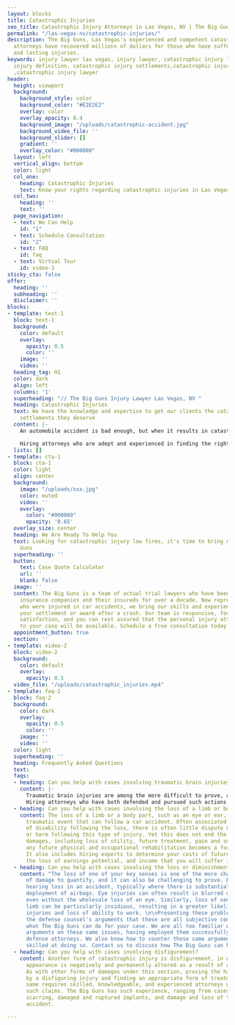 ```yaml
---
layout: blocks
title: Catastrophic Injuries
seo_title: Catastrophic Injury Attorneys in Las Vegas, NV | The Big Guns
permalink: "/las-vegas-nv/catastrophic-injuries/"
description: The Big Guns, Las Vegas's experienced and competent catastrophic injury
  attorneys have recovered millions of dollars for those who have suffered serious
  and lasting injuries.
keywords: injury lawyer las vegas, injury lawyer, catastrophic injury law firms, catastrophic
  injury definition, catastrophic injury settlements,catastrophic injury attorneys
  ,catastrophic injury lawyer
header:
  height: viewport
  background:
    background_style: color
    background_color: "#E2E2E2"
    overlay: color
    overlay_opacity: 0.4
    background_image: "/uploads/catastrophic-accident.jpg"
    background_video_file: ''
    background_slider: []
    gradient: ''
    overlay_color: "#000000"
  layout: left
  vertical_align: bottom
  color: light
  col_one:
    heading: Catastrophic Injuries
    text: Know your rights regarding catastrophic injuries in Las Vegas, NV
  col_two:
    heading: ''
    text: ''
  page_navigation:
  - text: We Can Help
    id: "1"
  - text: Schedule Consultation
    id: "2"
  - text: FAQ
    id: faq
  - text: Virtual Tour
    id: video-3
sticky_cta: false
offer:
  heading: ''
  subheading: ''
  disclaimer: ''
blocks:
- template: text-1
  block: text-1
  background:
    color: default
    overlay:
      opacity: 0.5
      color: ''
    image: ''
    video: ''
  heading_tag: H1
  color: dark
  align: left
  columns: '1'
  superheading: "// The Big Guns Injury Lawyer Las Vegas, NV "
  heading: Catastrophic Injuries
  text: We have the knowledge and expertise to get our clients the catastrophic injury
    settlements they deserve
  content: |-
    An automobile accident is bad enough, but when it results in catastrophic injuries, you need knowledgeable, powerful representation for your claim. There is no firm catastrophic injury definition. However, most include traumatic brain injuries, spinal cord injuries, loss of a body part, or other injuries that ultimately change how you live your daily life. Though the law is not usually different in terms of proving liability, there can be increased difficulty in proving your damages and their cause. While spinal injuries are covered, the other types of significant injuries that follow an automobile accident all provide ample reason to hire an attorney for a car accident. 

    Hiring attorneys who are adept and experienced in finding the right experts and know all forms of damages to seek is vital to ensure you get what you deserve. Coupled with experience in arguing these matters both in court and at trial, the attorneys at The Big Guns can maximize the value of your case. 
  lists: []
- template: cta-1
  block: cta-1
  color: light
  align: center
  background:
    image: "/uploads/xxx.jpg"
    color: muted
    video: ''
    overlay:
      color: "#000000"
      opacity: '0.65'
  overlay_size: center
  heading: We Are Ready To Help You
  text: Looking for catastrophic injury law firms, it's time to bring out The Big
    Guns
  superheading: ''
  button:
    text: Case Quote Calculator
    url: ''
    blank: false
  image: ''
  content: The Big Guns is a team of actual trial lawyers who have been representing
    insurance companies and their insureds for over a decade. Now representing people
    who were injured in car accidents, we bring our skills and experience to maximize
    your settlement or award after a crash. Our team is responsive, focused on client
    satisfaction, and you can rest assured that the personal injury attorneys assigned
    to your case will be available. Schedule a free consultation today!
  appointment_button: true
  section: ''
- template: video-2
  block: video-2
  background:
    color: default
    overlay:
      opacity: 0.5
  video_file: "/uploads/catastrophic_injuries.mp4"
- template: faq-2
  block: faq-2
  background:
    color: dark
    overlay:
      opacity: 0.5
      color: ''
    image: ''
    video: ''
  color: light
  superheading: ''
  heading: Frequently Asked Questions
  text: 
  faqs:
  - heading: Can you help with cases involving traumatic brain injuries?
    content: |-
      Traumatic brain injuries are among the more difficult to prove, and among the most devastating. Objective signs of brain injury, such as midline shift, scarring, or cerebral hemorrhage, tend to go a long way in proving injury but can often still be disregarded by a party seeking to contest causation. Sometimes there is little physical evidence of direct brain injury, yet there are still symptoms of cognitive impairment following the accident. This can come in the form of loss of memory, loss of ability to focus, difficulty understanding others (either in writing or verbally), and bouts of dizziness, vertigo, or even vision disturbances. Brain injuries take many forms and figuring out whether there is a problem can be a challenge in itself.
      Hiring attorneys who have both defended and pursued such actions aggressively will provide a balanced perspective that can best anticipate and defeat the defense efforts to fight your brain injury case. Having done so for over a decade, The Big Guns injury lawyer can get you the recovery you need for your brain injury.
  - heading: Can you help with cases involving the loss of a limb or body part?
    content: The loss of a limb or a body part, such as an eye or ear, is a particularly
      traumatic event that can follow a car accident. Often associated with a lifetime
      of disability following the loss, there is often little dispute over causation
      or harm following this type of injury. Yet this does not end the fight- determining
      damages, including loss of utility, future treatment, pain and suffering, and
      any future physical and occupational rehabilitation becomes a focus of the case.
      It also includes hiring experts to determine your costs of future treatment,
      the loss of earnings potential, and income that you will suffer in the future.
  - heading: Can you help with cases involving the loss or diminishment of a sense?
    content: "The loss of one of your key senses is one of the more challenging forms
      of damage to quantify, and it can also be challenging to prove. People can suffer
      hearing loss in an accident, typically where there is substantial force and
      deployment of airbags. Eye injuries can often result in blurred or reduced vision,
      even without the wholesale loss of an eye. Similarly, loss of sensation in a
      limb can be particularly insidious, resulting in a greater likelihood of future
      injuries and loss of ability to work. \n\nPresenting these problems and negating
      the defense counsel's arguments that these are all subjective complaints is
      what The Big Guns can do for your case. We are all too familiar with the defense
      arguments on these same issues, having employed them successfully in cases as
      defense attorneys. We also know how to counter these same arguments and are
      skilled at doing so. Contact us to discuss how The Big Guns can help you."
  - heading: Can you help with cases involving disfigurement?
    content: Another form of catastrophic injury is disfigurement, in which a person's
      appearance is negatively and permanently altered as a result of an accident.
      As with other forms of damages under this section, proving the harm inflicted
      by a disfiguring injury and finding an appropriate form of treatment for the
      same requires skilled, knowledgeable, and experienced attorneys who can handle
      such claims. The Big Guns has such experience, ranging from cases with significant
      scarring, damaged and ruptured implants, and damage and loss of teeth from an
      accident. 

---
```

